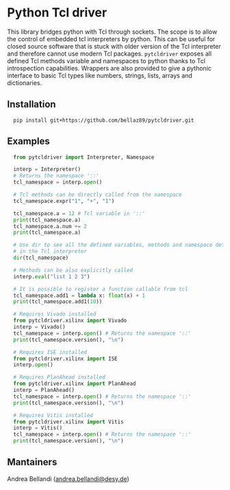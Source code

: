 Python Tcl driver
=================

This library bridges python with Tcl through sockets. The scope is to allow
the control of embedded tcl interpreters by python. This can be
useful for closed source software that is stuck with older version
of the Tcl interpreter and therefore cannot use modern Tcl packages.
`pytcldriver` exposes all defined Tcl methods variable and namespaces to python
thanks to Tcl introspection capabilities.
Wrappers are also provided to give a pythonic interface to basic Tcl types like
numbers, strings, lists, arrays and dictionaries.

Installation
------------

```
  pip install git+https://github.com/bellaz89/pytcldriver.git
```

Examples
--------

```python
  from pytcldriver import Interpreter, Namespace

  interp = Interpreter()
  # Returns the namespace '::'
  tcl_namespace = interp.open()

  # Tcl methods can be directly called from the namespace
  tcl_namespace.expr("1", "+", "1")

  tcl_namespace.a = 12 # Tcl variable in '::'
  print(tcl_namespace.a)
  tcl_namespace.a.num += 2
  print(tcl_namespace.a)

  # Use dir to see all the defined variables, methods and namespace defined
  # in the Tcl interpreter
  dir(tcl_namespace)

  # Methods can be also explicitly called
  interp.eval("list 1 2 3")

  # It is possible to register a function callable from tcl
  tcl_namespace.add1 = lambda x: float(x) + 1
  print(tcl_namespace.add1(10))

  # Requires Vivado installed
  from pytcldriver.xilinx import Vivado
  interp = Vivado()
  tcl_namespace = interp.open() # Returns the namespace '::'
  print(tcl_namespace.version(), "\n")

  # Requires ISE installed
  from pytcldriver.xilinx import ISE
  interp.open()

  # Requires PlanAhead installed
  from pytcldriver.xilinx import PlanAhead
  interp = PlanAhead()
  tcl_namespace = interp.open() # Returns the namespace '::'
  print(tcl_namespace.version(), "\n")

  # Requires Vitis installed
  from pytcldriver.xilinx import Vitis
  interp = Vitis()
  tcl_namespace = interp.open() # Returns the namespace '::'
  print(tcl_namespace.version(), "\n")
```

Mantainers
----------

Andrea Bellandi (andrea.bellandi@desy.de)
